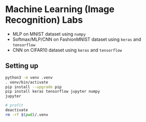 
# Machine Learning (Image Recognition) Labs

* MLP on MNIST dataset using `numpy`
* Softmax/MLP/CNN on FashionMNIST dataset using `keras` and `tensorflow`
* CNN on CIFAR10 dataset using `keras` and `tensorflow`


## Setting up
```bash
python3 -m venv .venv
. venv/bin/activate
pip install --upgrade pip
pip install keras tensorflow jupyter numpy
jupyter

# profit
deactivate
rm -rf $(pwd)/.venv
```
